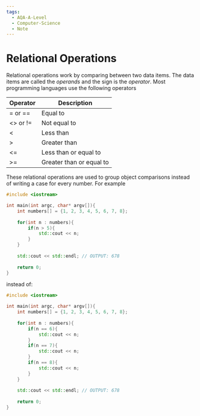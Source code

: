 ```yaml
---
tags:
  - AQA-A-Level
  - Computer-Science
  - Note
---
```

# Relational Operations
Relational operations work by comparing between two data items. The data items are called the *operands* and the sign is the *operator*.
Most programming languages use the following operators

| Operator | Description              |
|----------|--------------------------|
| = or ==  | Equal to                 |
|<> or !=  | Not equal to             |
| <        | Less than                |
| >        | Greater than             |
| <=       | Less than or equal to    |
| >=       | Greater than or equal to |

These relational operations are used to group object comparisons instead of writing a case for every number.
For example
```cpp
#include <iostream>

int main(int argc, char* argv[]){
	int numbers[] = {1, 2, 3, 4, 5, 6, 7, 8};
	
	for(int n : numbers){
		if(n > 5){
			std::cout << n;
		}
	}
	
	std::cout << std::endl; // OUTPUT: 678
	
	return 0;
}
```

instead of:
```cpp
#include <iostream>

int main(int argc, char* argv[]){
	int numbers[] = {1, 2, 3, 4, 5, 6, 7, 8};
	
	for(int n : numbers){
		if(n == 6){
			std::cout << n;
		}
		if(n == 7){
			std::cout << n;
		}
		if(n == 8){
			std::cout << n;
		}
	}
	
	std::cout << std::endl; // OUTPUT: 678
	
	return 0;
}
```
